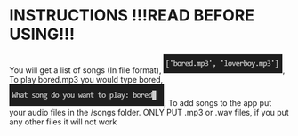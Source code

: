 # INSTRUCTIONS !!!READ BEFORE USING!!!

You will get a list of songs (In file format),
![Example](/image-instructions/Screenshot_332.png),
To play bored.mp3 you would type bored,
![Example2](/image-instructions/Screenshot_333.png),
To add songs to the app put your audio files in the /songs folder. ONLY PUT .mp3 or .wav files, if you put any other files it will not work
